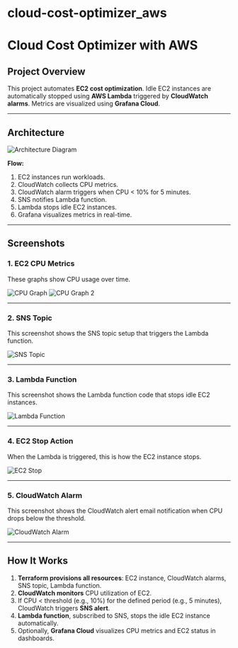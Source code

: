 # cloud-cost-optimizer_aws
# Cloud Cost Optimizer with AWS

## Project Overview
This project automates **EC2 cost optimization**. Idle EC2 instances are automatically stopped using **AWS Lambda** triggered by **CloudWatch alarms**. Metrics are visualized using **Grafana Cloud**.

---

## Architecture
![Architecture Diagram](diagrams/architecture_diagram.png)

**Flow:**
1. EC2 instances run workloads.
2. CloudWatch collects CPU metrics.
3. CloudWatch alarm triggers when CPU < 10% for 5 minutes.
4. SNS notifies Lambda function.
5. Lambda stops idle EC2 instances.
6. Grafana visualizes metrics in real-time.

---

## Screenshots

### 1. EC2 CPU Metrics
These graphs show CPU usage over time.

![CPU Graph](diagrams/cpu.png)
![CPU Graph 2](diagrams/cpu_2.png)

---

### 2. SNS Topic
This screenshot shows the SNS topic setup that triggers the Lambda function.

![SNS Topic](diagrams/sns_topic.png)

---

### 3. Lambda Function
This screenshot shows the Lambda function code that stops idle EC2 instances.

![Lambda Function](diagrams/lambda_function.png)

---

### 4. EC2 Stop Action
When the Lambda is triggered, this is how the EC2 instance stops.

![EC2 Stop](diagrams/ec2_stop.png)

---

### 5. CloudWatch Alarm
This screenshot shows the CloudWatch alert email notification when CPU drops below the threshold.

![CloudWatch Alarm](screenshots/cloudwatch_alert.png)

---
## How It Works  

1. **Terraform provisions all resources**: EC2 instance, CloudWatch alarms, SNS topic, Lambda function.  
2. **CloudWatch monitors** CPU utilization of EC2.  
3. If CPU < threshold (e.g., 10%) for the defined period (e.g., 5 minutes), CloudWatch triggers **SNS alert**.  
4. **Lambda function**, subscribed to SNS, stops the idle EC2 instance automatically.  
5. Optionally, **Grafana Cloud** visualizes CPU metrics and EC2 status in dashboards.

